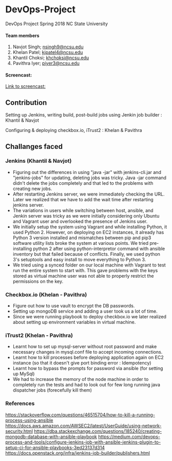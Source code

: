 # DevOps-Project
DevOps Project Spring 2018 NC State University

#### Team members

1. Navjot Singh; nsingh9@ncsu.edu
2. Khelan Patel; kjpatel4@ncsu.edu
3. Khantil Choksi; khchoksi@ncsu.edu
4. Pavithra Iyer; piyer3@ncsu.edu

#### Screencast: 
[Link to screencast: ](https://youtu.be/uFHt1vF90pI)

## Contribution 

Setting up Jenkins, writing build, post-build jobs using Jenkin job builder : Khantil & Navjot

Configuring & deploying checkbox.io, iTrust2 : Khelan & Pavithra

## Challanges faced

### Jenkins (Khantil & Navjot)
- Figuring out the differences in using "java -jar" with jenkins-cli.jar and "jenkins-jobs" for updating, deleting jobs was tricky. Java -jar command didn't delete the jobs completely and that led to the problems with creating new jobs.
- After restarting Jenkins server, we were immediately checking the URL. Later we realized that we have to add the wait time after restarting jenkins server.
- The variations in users while switching between host, ansible, and Jenkin server was tricky as we were initially considering only Ubuntu and Vagrant user and overlooked the presence of Jenkins user.
- We initially setup the system using Vagrant and while installing Python, it used Python 2. However, on deploying on EC2 instances, it already has Python 3 version installed and mismatches between pip and pip3 software utility lists broke the system at various points. We tried pre-installing python 2 after using python-interpretor command with ansible inventory but that failed because of conflicts. Finally, we used python 3's setuptools and easy install to move everything to Python 3.
- We tried using a synced folder on our local machine with Vagrant to test run the entire system to start with. This gave problems with the keys stored as virtual machine user was not able to properly restrict the permissions on the key.

### Checkbox.io (Khelan - Pavithra)
- Figure out how to use vault to encrypt the DB passwords.
- Setting up mongoDB service and adding a user took us a lot of time.
- Since we were running playbook to deploy checkbox.io we later realized about setting up environment variables in virtual machine.

### iTrust2 (Khelan - Pavithra) 
- Learnt how to set up mysql-server without root password and make necessary changes in mysql.conf file to accept incoming connections.
- Learnt how to kill processes before deploying application again on EC2 instance (so that it doesn't give port binding error : Idempotency)
- Learnt how to bypass the prompts for password via ansible (for setting up MySql)
- We had to increase the memory of the node machine in order to completely run the tests and had to look out for few long running java dispatcher jobs (forecefully kill them)

### References
https://stackoverflow.com/questions/46515704/how-to-kill-a-running-process-using-ansible
https://docs.aws.amazon.com/AWSEC2/latest/UserGuide/using-network-security.html
https://dba.stackexchange.com/questions/185240/creating-mongodb-database-with-ansible-playbook
https://medium.com/devops-process-and-tools/configure-jenkins-job-with-ansible-jenkins-plugin-to-setup-ci-for-ansible-playbooks-3ed23137d314
https://docs.openstack.org/infra/jenkins-job-builder/publishers.html

